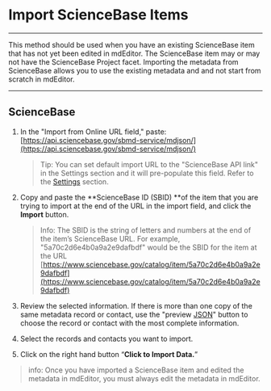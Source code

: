 # Import ScienceBase Items

---

This method should be used when you have an existing ScienceBase item that has not yet been edited in mdEditor. The ScienceBase item may or may not have the ScienceBase Project facet. Importing the metadata from ScienceBase allows you to use the existing metadata and and not start from scratch in mdEditor.

---

## ScienceBase 

1. In the "Import from Online URL field," paste: [https://api.sciencebase.gov/sbmd-service/mdjson/](https://api.sciencebase.gov/sbmd-service/mdjson/)
   > Tip: You can set default import URL to the "ScienceBase API link" in the Settings section and it will pre-populate this field. Refer to the [Settings](/settings.md) section.
2. Copy and paste the **ScienceBase ID \(SBID\) **of the item that you are trying to import at the end of the URL in the import field, and click the **Import** button.
   > Info: The SBID is the string of letters and numbers at the end of the item’s ScienceBase URL. For example,  "5a70c2d6e4b0a9a2e9dafbdf" would be the SBID for the item at the URL [https://www.sciencebase.gov/catalog/item/5a70c2d6e4b0a9a2e9dafbdf](https://www.sciencebase.gov/catalog/item/5a70c2d6e4b0a9a2e9dafbdf)
3. Review the selected information. If there is more than one copy of the same metadata record or contact, use the "preview [JSON](https://cookmt.gitbooks.io/mdeditor-for-lccs/content/GLOSSARY.html#json)" button to choose the record or contact with the most complete information.

4. Select the records and contacts you want to import.

5. Click on the right hand button “**Click to Import Data.**”

> info: Once you have imported a ScienceBase item and edited the metadata in mdEditor, you must always edit the metadata in mdEditor.

### 



